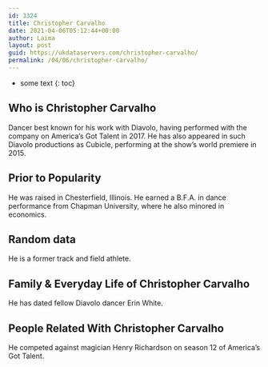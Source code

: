 ```yaml
---
id: 3324
title: Christopher Carvalho
date: 2021-04-06T05:12:44+00:00
author: Laima
layout: post
guid: https://ukdataservers.com/christopher-carvalho/
permalink: /04/06/christopher-carvalho/
---
```


* some text
{: toc}


## Who is Christopher Carvalho
                  
                  
                  
Dancer best known for his work with Diavolo, having performed with the company on America&#8217;s Got Talent in 2017. He has also appeared in such Diavolo productions as Cubicle, performing at the show&#8217;s world premiere in 2015.
                  
              
            
              
            
                
                
                
## Prior to Popularity
                  
                  
                  
He was raised in Chesterfield, Illinois. He earned a B.F.A. in dance performance from Chapman University, where he also minored in economics. 
                  
              
            
              
            
                
                
                
## Random data
                  
                  
                  
He is a former track and field athlete. 
                  
              
            
              
            
                
                
                
## Family & Everyday Life of Christopher Carvalho
                  
                  
                  
He has dated fellow Diavolo dancer Erin White. 
                  
              
            
              
            
                
                
                
## People Related With Christopher Carvalho
                  
                  
                  
He competed against magician Henry Richardson on season 12 of America&#8217;s Got Talent.
                  
              
            
              
            
                
              
            
              
              
            
            
              
            
          
          
          